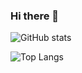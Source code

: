### Hi there 👋

![GitHub stats](https://github-readme-stats-eight-opal.vercel.app/api?username=mhyassin&hide=stars)


![Top Langs](https://github-readme-stats-eight-opal.vercel.app/api/top-langs/?username=mhyassin&count_private=true&hide=c%23&layout=compact)
<!--
**mhyassin/mhyassin** is a ✨ _special_ ✨ repository because its `README.md` (this file) appears on your GitHub profile.

Here are some ideas to get you started:

- 🔭 I’m currently working on ...
- 🌱 I’m currently learning ...
- 👯 I’m looking to collaborate on ...
- 🤔 I’m looking for help with ...
- 💬 Ask me about ...
- 📫 How to reach me: ...
- 😄 Pronouns: ...
- ⚡ Fun fact: ...
-->
